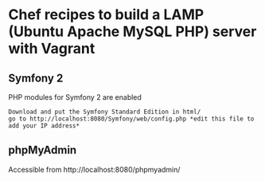 Chef recipes to build a LAMP (Ubuntu Apache MySQL PHP) server with Vagrant
===

Symfony 2
---

PHP modules for Symfony 2 are enabled

    Download and put the Symfony Standard Edition in html/
    go to http://localhost:8080/Symfony/web/config.php *edit this file to add your IP address*

phpMyAdmin
---

Accessible from http://localhost:8080/phpmyadmin/

